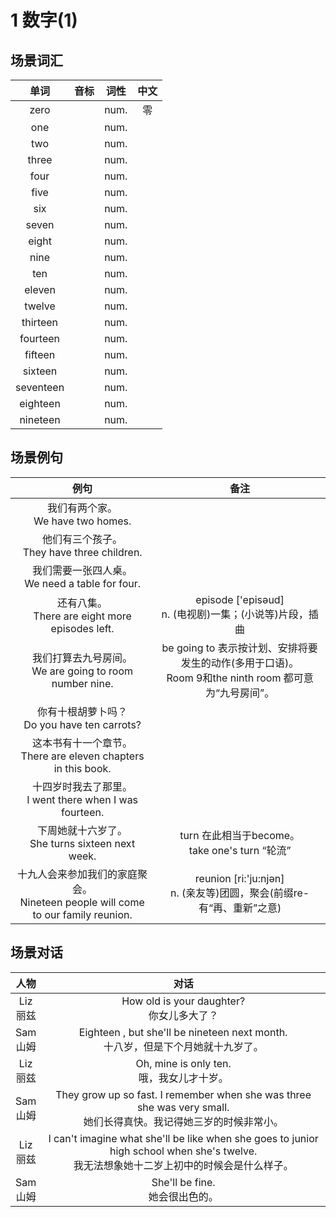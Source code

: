 # 1 数字(1)

## 场景词汇

|   单词    | 音标 | 词性 | 中文 |
| :-------: | :--: | :--: | :--: |
|   zero    |      | num. |  零  |
|    one    |      | num. |      |
|    two    |      | num. |      |
|   three   |      | num. |      |
|   four    |      | num. |      |
|   five    |      | num. |      |
|    six    |      | num. |      |
|   seven   |      | num. |      |
|   eight   |      | num. |      |
|   nine    |      | num. |      |
|    ten    |      | num. |      |
|  eleven   |      | num. |      |
|  twelve   |      | num. |      |
| thirteen  |      | num. |      |
| fourteen  |      | num. |      |
|  fifteen  |      | num. |      |
|  sixteen  |      | num. |      |
| seventeen |      | num. |      |
| eighteen  |      | num. |      |
| nineteen  |      | num. |      |

## 场景例句

|                             例句                             |                             备注                             |
| :----------------------------------------------------------: | :----------------------------------------------------------: |
|            我们有两个家。<br />We have two homes.            |                                                              |
|       他们有三个孩子。<br />They have three children.        |                                                              |
|     我们需要一张四人桌。<br />We need a table for four.      |                                                              |
|     还有八集。<br />There are eight more episodes left.      | episode ['episəud]<br />n. (电视剧)一集；(小说等)片段，插曲  |
| 我们打算去九号房间。<br />We are going to room number nine.  | be going to 表示按计划、安排将要发生的动作(多用于口语)。<br />Room 9和the ninth room 都可意为“九号房间”。 |
|       你有十根胡萝卜吗？<br />Do you have ten carrots?       |                                                              |
| 这本书有十一个章节。<br />There are eleven chapters in this book. |                                                              |
| 十四岁时我去了那里。<br />I went there when I was fourteen.  |                                                              |
|     下周她就十六岁了。<br />She turns sixteen next week.     |     turn 在此相当于become。<br />take one's turn “轮流”      |
| 十九人会来参加我们的家庭聚会。<br />Nineteen people will come to our family reunion. | reunion [ri:'ju:njən]<br />n. (亲友等)团圆，聚会(前缀re- 有“再、重新”之意) |

## 场景对话

|     人物      |                             对话                             |
| :-----------: | :----------------------------------------------------------: |
| Liz<br />丽兹 |        How old is your daughter?<br />你女儿多大了？         |
| Sam<br />山姆 | Eighteen , but she'll be nineteen next month.<br />十八岁，但是下个月她就十九岁了。 |
| Liz<br />丽兹 |        Oh, mine is only ten.<br />哦，我女儿才十岁。         |
| Sam<br />山姆 | They grow up so fast. I remember when she was three she was very small.<br />她们长得真快。我记得她三岁的时候非常小。 |
| Liz<br />丽兹 | I can't imagine what she'll be like when she goes to junior high school when she's twelve.<br />我无法想象她十二岁上初中的时候会是什么样子。 |
| Sam<br />山姆 |             She'll be fine.<br />她会很出色的。              |